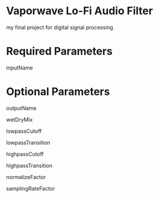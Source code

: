 # Vaporwave Lo-Fi Audio Filter
my final project for digital signal processing

# Required Parameters
inputName

# Optional Parameters
outputName

wetDryMix

lowpassCutoff

lowpassTransition

highpassCutoff

highpassTransition

normalizeFactor

samplingRateFactor

